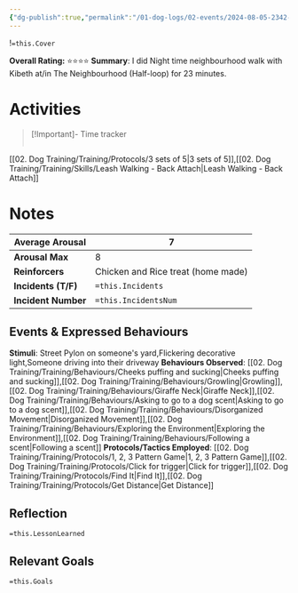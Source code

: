 ```yaml
---
{"dg-publish":true,"permalink":"/01-dog-logs/02-events/2024-08-05-2342-kibeth-neighbourhood-walk/","tags":["DogTraining/Session"],"noteIcon":"","created":"2024-08-06T01:55:24.612-03:00","updated":"2024-08-06T02:32:35.412-03:00"}
---
```


!`=this.Cover`

**Overall Rating:** ⭐️⭐️⭐️⭐️
**Summary**: I did Night time neighbourhood walk with Kibeth at/in The Neighbourhood (Half-loop) for 23 minutes.
# Activities
>[!Important]-  Time tracker
>```simple-time-tracker

[[02. Dog Training/Training/Protocols/3 sets of 5\|3 sets of 5]],[[02. Dog Training/Training/Skills/Leash Walking - Back Attach\|Leash Walking - Back Attach]]

# Notes

| **Average Arousal** | 7   |
| ------------------- | -------------------- |
| **Arousal Max**     | 8   |
| **Reinforcers**     | Chicken and Rice treat (home made)  |
| **Incidents (T/F)** | `=this.Incidents`    |
| **Incident Number** | `=this.IncidentsNum` |
## Events & Expressed Behaviours
**Stimuli**: Street Pylon on someone's yard,Flickering decorative light,Someone driving into their driveway
**Behaviours Observed**: [[02. Dog Training/Training/Behaviours/Cheeks puffing and sucking\|Cheeks puffing and sucking]],[[02. Dog Training/Training/Behaviours/Growling\|Growling]],[[02. Dog Training/Training/Behaviours/Giraffe Neck\|Giraffe Neck]],[[02. Dog Training/Training/Behaviours/Asking to go to a dog scent\|Asking to go to a dog scent]],[[02. Dog Training/Training/Behaviours/Disorganized Movement\|Disorganized Movement]],[[02. Dog Training/Training/Behaviours/Exploring the Environment\|Exploring the Environment]],[[02. Dog Training/Training/Behaviours/Following a scent\|Following a scent]]
**Protocols/Tactics Employed**: [[02. Dog Training/Training/Protocols/1, 2, 3 Pattern Game\|1, 2, 3 Pattern Game]],[[02. Dog Training/Training/Protocols/Click for trigger\|Click for trigger]],[[02. Dog Training/Training/Protocols/Find It\|Find It]],[[02. Dog Training/Training/Protocols/Get Distance\|Get Distance]]

## Reflection
`=this.LessonLearned`

## Relevant Goals
`=this.Goals`